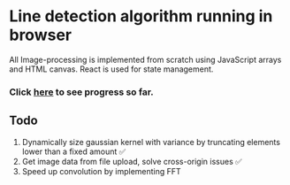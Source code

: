 # Line detection algorithm running in browser

All Image-processing is implemented from scratch using JavaScript arrays and HTML canvas. React is used for state management. 

### Click [here](https://will-em.github.io/hough-transform/) to see progress so far.

## Todo
1. Dynamically size gaussian kernel with variance by truncating elements lower than a fixed amount ✅
2. Get image data from file upload, solve cross-origin issues ✅
3. Speed up convolution by implementing FFT
